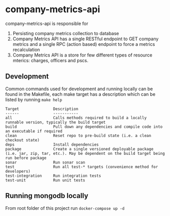 company-metrics-api
=========================

company-metrics-api is responsible for 
1. Persisting company metrics collection to database
2. Company Metrics API has a single RESTful endpoint to GET company metrics and a single RPC (action based) endpoint to force a metrics recalculation
3. Company Metrics API is a store for few different types of resource mterics: charges, officers and pscs.

## Development

Common commands used for development and running locally can be found in the Makefile, each make target has a
description which can be listed by running `make help`

```text
Target               Description
------               -----------
all                  Calls methods required to build a locally runnable version, typically the build target
build                Pull down any dependencies and compile code into an executable if required
clean                Reset repo to pre-build state (i.e. a clean checkout state)
deps                 Install dependencies
package              Create a single versioned deployable package (i.e. jar, zip, tar, etc.). May be dependent on the build target being run before package
sonar                Run sonar scan
test                 Run all test-* targets (convenience method for developers)
test-integration     Run integration tests
test-unit            Run unit tests

```

## Running mongodb locally
From root folder of this project run ```docker-compose up -d```
